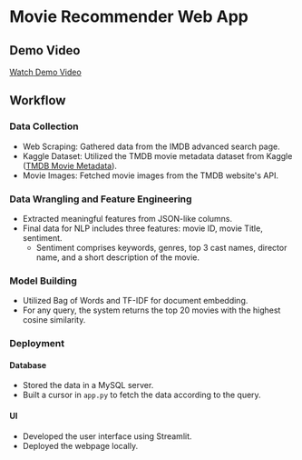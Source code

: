# Movie Recommender Web App

## Demo Video
[Watch Demo Video](https://github.com/kumarUjjawal3621/movie_recommendation/assets/136676393/22a580ad-5fdc-4c8f-9162-bde732d25982)

## Workflow

### Data Collection
- Web Scraping: Gathered data from the IMDB advanced search page.
- Kaggle Dataset: Utilized the TMDB movie metadata dataset from Kaggle ([TMDB Movie Metadata](https://www.kaggle.com/datasets/tmdb/tmdb-movie-metadata)).
- Movie Images: Fetched movie images from the TMDB website's API.

### Data Wrangling and Feature Engineering
- Extracted meaningful features from JSON-like columns.
- Final data for NLP includes three features: movie ID, movie Title, sentiment.
  - Sentiment comprises keywords, genres, top 3 cast names, director name, and a short description of the movie.

### Model Building
- Utilized Bag of Words and TF-IDF for document embedding.
- For any query, the system returns the top 20 movies with the highest cosine similarity.

### Deployment

 #### Database
 - Stored the data in a MySQL server.
 - Built a cursor in `app.py` to fetch the data according to the query.

 #### UI
 - Developed the user interface using Streamlit.
 - Deployed the webpage locally.

